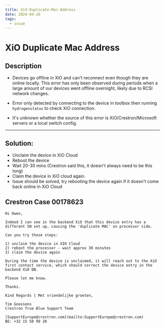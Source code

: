 ```yaml
---
title: XiO-Duplicate-Mac-Address
date: 2024-04-26
tags:
  - issue
---
```

# XiO Duplicate Mac Address

## Description

- Devices go offline in XiO and can't reconnect even though they are online locally. This error has only been observed during periods when a large amount of our devices went offline overnight, likely due to RCSI network changes.

- Error only detected by connecting to the device in toolbox then running `hydrogenstatus` to check XiO connection.

- It's unknown whether the source of this error is XiO/Crestron/Microsoft servers or a local switch config.

---
## Solution:

- Unclaim the device in XiO Cloud
- Reboot the device
- Wait 20-30 mins (Crestron said this, it doesn't always need to be this long)
- Claim the device in XiO cloud again.
- Issue should be solved, try rebooting the device again if it doesn't come back online in XiO Cloud

## Crestron Case 00178623

```
Hi Owen,  
  
Indeed I can see in the backend XiO that this device entry has a different SN set up, causing the 'duplicate MAC' on processor side.  
  
Can you try these steps:  
  
1) unclaim the device in XIO Cloud  
2) reboot the processor - wait approx 30 minutes  
3) claim the device again  
  
During the time the device is unclaimed, it will reach out to the XiO first contact service, which should correct the device entry in the backend XiO DB.  
  
Please let me know.  
  
Thanks.  
  
Kind Regards | Met vriendelijke groeten,  
  
Tim Goossens  
Crestron True Blue Support Team  
  
[SupportEurope@crestron.com](mailto:SupportEurope@crestron.com)  
BE: +32 15 50 99 20
```
